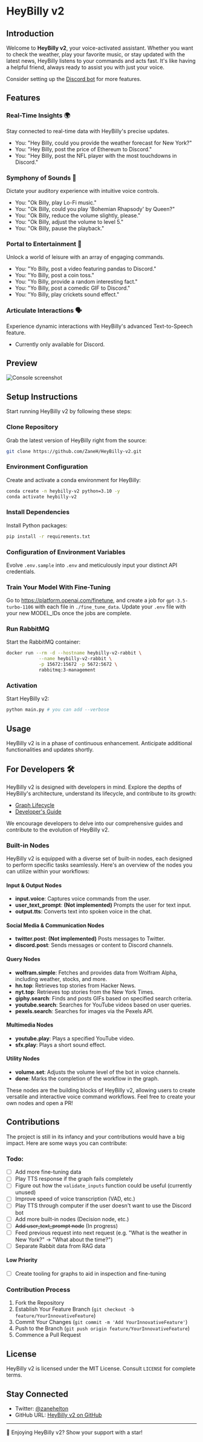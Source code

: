 # HeyBilly v2

## Introduction
Welcome to **HeyBilly v2**, your voice-activated assistant. Whether you want to check the weather, play your favorite music, or stay updated with the latest news, HeyBilly listens to your commands and acts fast. It's like having a helpful friend, always ready to assist you with just your voice.

Consider setting up the [Discord bot](https://github.com/ZaneH/heybilly-v2-discord) for more features.

## Features

### Real-Time Insights 🌍
Stay connected to real-time data with HeyBilly's precise updates.
- You: "Hey Billy, could you provide the weather forecast for New York?"
- You: "Hey Billy, post the price of Ethereum to Discord."
- You: "Hey Billy, post the NFL player with the most touchdowns in Discord."

### Symphony of Sounds 🎵
Dictate your auditory experience with intuitive voice controls.
- You: "Ok Billy, play Lo-Fi music."
- You: "Ok Billy, could you play 'Bohemian Rhapsody' by Queen?"
- You: "Ok Billy, reduce the volume slightly, please."
- You: "Ok Billy, adjust the volume to level 5."
- You: "Ok Billy, pause the playback."

### Portal to Entertainment 🎥
Unlock a world of leisure with an array of engaging commands.
- You: "Yo Billy, post a video featuring pandas to Discord."
- You: "Yo Billy, post a coin toss."
- You: "Yo Billy, provide a random interesting fact."
- You: "Yo Billy, post a comedic GIF to Discord."
- You: "Yo Billy, play crickets sound effect."

### Articulate Interactions 🗣️
Experience dynamic interactions with HeyBilly's advanced Text-to-Speech feature.

- Currently only available for Discord.

## Preview

![Console screenshot](https://github.com/ZaneH/heybilly-v2/assets/8400251/f29cc1ef-b7d5-444a-ba68-211c27aa2a11)

## Setup Instructions

Start running HeyBilly v2 by following these steps:

### Clone Repository
Grab the latest version of HeyBilly right from the source:

```bash
git clone https://github.com/ZaneH/HeyBilly-v2.git
```

### Environment Configuration
Create and activate a conda environment for HeyBilly:

```bash
conda create -n heybilly-v2 python=3.10 -y
conda activate heybilly-v2
```

### Install Dependencies
Install Python packages:

```bash
pip install -r requirements.txt
```

### Configuration of Environment Variables
Evolve `.env.sample` into `.env` and meticulously input your distinct API credentials.

### Train Your Model With Fine-Tuning
Go to https://platform.openai.com/finetune, and create a job for `gpt-3.5-turbo-1106` with each file in `./fine_tune_data`. Update your `.env` file with your new MODEL_IDs once the jobs are complete.

### Run RabbitMQ
Start the RabbitMQ container:

```bash
docker run --rm -d --hostname heybilly-v2-rabbit \
            --name heybilly-v2-rabbit \
            -p 15672:15672 -p 5672:5672 \
            rabbitmq:3-management
```

### Activation
Start HeyBilly v2:

```bash
python main.py # you can add --verbose
```

## Usage
HeyBilly v2 is in a phase of continuous enhancement. Anticipate additional functionalities and updates shortly.

## For Developers 🛠️
HeyBilly v2 is designed with developers in mind. Explore the depths of HeyBilly's architecture, understand its lifecycle, and contribute to its growth:

- [Graph Lifecycle](https://github.com/ZaneH/heybilly-v2/wiki/Graph-Lifecycle)
- [Developer's Guide](https://github.com/ZaneH/heybilly-v2/wiki/Developers-Guide)

We encourage developers to delve into our comprehensive guides and contribute to the evolution of HeyBilly v2.

### Built-in Nodes

HeyBilly v2 is equipped with a diverse set of built-in nodes, each designed to perform specific tasks seamlessly. Here's an overview of the nodes you can utilize within your workflows:

#### Input & Output Nodes
- **input.voice**: Captures voice commands from the user.
- **user_text_prompt**: **(Not implemented)** Prompts the user for text input.
- **output.tts**: Converts text into spoken voice in the chat.

#### Social Media & Communication Nodes
- **twitter.post**: **(Not implemented)** Posts messages to Twitter.
- **discord.post**: Sends messages or content to Discord channels.

#### Query Nodes
- **wolfram.simple**: Fetches and provides data from Wolfram Alpha, including weather, stocks, and more.
- **hn.top**: Retrieves top stories from Hacker News.
- **nyt.top**: Retrieves top stories from the New York Times.
- **giphy.search**: Finds and posts GIFs based on specified search criteria.
- **youtube.search**: Searches for YouTube videos based on user queries.
- **pexels.search**: Searches for images via the Pexels API.

#### Multimedia Nodes
- **youtube.play**: Plays a specified YouTube video.
- **sfx.play**: Plays a short sound effect.

#### Utility Nodes
- **volume.set**: Adjusts the volume level of the bot in voice channels.
- **done**: Marks the completion of the workflow in the graph.

These nodes are the building blocks of HeyBilly v2, allowing users to create versatile and interactive voice command workflows. Feel free to create your own nodes and open a PR!

## Contributions
The project is still in its infancy and your contributions would have a big impact. Here are some ways you can contribute:

### Todo:

- [ ] Add more fine-tuning data
- [ ] Play TTS response if the graph fails completely
- [ ] Figure out how the `validate_inputs` function could be useful (currently unused)
- [ ] Improve speed of voice transcription (VAD, etc.)
- [ ] Play TTS through computer if the user doesn't want to use the Discord bot
- [ ] Add more built-in nodes (Decision node, etc.)
- [ ] ~~Add user_text_prompt node~~ (In progress)
- [ ] Feed previous request into next request (e.g. "What is the weather in New York?" -> "What about the time?")
- [ ] Separate Rabbit data from RAG data

#### Low Priority

- [ ] Create tooling for graphs to aid in inspection and fine-tuning

### Contribution Process
1. Fork the Repository
2. Establish Your Feature Branch (`git checkout -b feature/YourInnovativeFeature`)
3. Commit Your Changes (`git commit -m 'Add YourInnovativeFeature'`)
4. Push to the Branch (`git push origin feature/YourInnovativeFeature`)
5. Commence a Pull Request

## License
HeyBilly v2 is licensed under the MIT License. Consult `LICENSE` for complete terms.

## Stay Connected
- Twitter: [@zanehelton](https://twitter.com/zanehelton)
- GitHub URL: [HeyBilly v2 on GitHub](https://github.com/ZaneH/HeyBilly-v2)

---

🌟 Enjoying HeyBilly v2? Show your support with a star!
